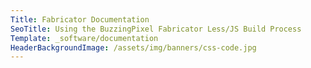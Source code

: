 ```yaml
---
Title: Fabricator Documentation
SeoTitle: Using the BuzzingPixel Fabricator Less/JS Build Process
Template: _software/documentation
HeaderBackgroundImage: /assets/img/banners/css-code.jpg
---
```

